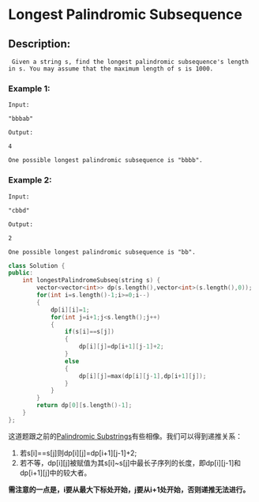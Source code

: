 # Longest Palindromic Subsequence
## Description:
```
 Given a string s, find the longest palindromic subsequence's length in s. You may assume that the maximum length of s is 1000.
```
### Example 1:
```
Input:

"bbbab"

Output:

4

One possible longest palindromic subsequence is "bbbb".
```
### Example 2:
```
Input:

"cbbd"

Output:

2

One possible longest palindromic subsequence is "bb". 
```
```cpp
class Solution {
public:
    int longestPalindromeSubseq(string s) {
        vector<vector<int>> dp(s.length(),vector<int>(s.length(),0));
        for(int i=s.length()-1;i>=0;i--)
        {
            dp[i][i]=1;
            for(int j=i+1;j<s.length();j++)
            {
                if(s[i]==s[j]) 
                {
                    dp[i][j]=dp[i+1][j-1]+2;
                }
                else 
                {
                    dp[i][j]=max(dp[i][j-1],dp[i+1][j]);
                }
            }
        }
        return dp[0][s.length()-1];
    }
};
```
这道题跟之前的[Palindromic Substrings](https://github.com/chenfeng123456/leetcode/blob/note1/palindromic_substrings.mkd)有些相像。我们可以得到递推关系：

1. 若s[i]==s[j]则dp[i][j]=dp[i+1][j-1]+2;
2. 若不等，dp[i][j]被赋值为其s[i]\~s[j]中最长子序列的长度，即dp[i][j-1]和dp[i+1][j]中的较大者。

**需注意的一点是，i要从最大下标处开始，j要从i+1处开始，否则递推无法进行。**
